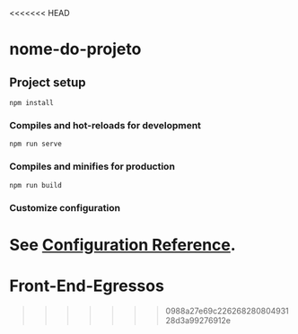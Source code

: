 <<<<<<< HEAD
# nome-do-projeto

## Project setup
```
npm install
```

### Compiles and hot-reloads for development
```
npm run serve
```

### Compiles and minifies for production
```
npm run build
```

### Customize configuration
See [Configuration Reference](https://cli.vuejs.org/config/).
=======
# Front-End-Egressos
>>>>>>> 0988a27e69c22626828080493128d3a99276912e

